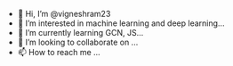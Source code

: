 - 👋 Hi, I’m @vigneshram23
- 👀 I’m interested in machine learning and deep learning...
- 🌱 I’m currently learning GCN, JS...
- 💞️ I’m looking to collaborate on ...
- 📫 How to reach me ...

<!---
vigneshram23/vigneshram23 is a ✨ special ✨ repository because its `README.md` (this file) appears on your GitHub profile.
You can click the Preview link to take a look at your changes.
--->
